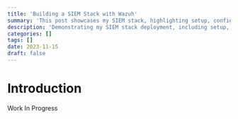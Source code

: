 ```yaml
---
title: 'Building a SIEM Stack with Wazuh'
summary: 'This post showcases my SIEM stack, highlighting setup, configuration, and how it collects and analyzes security data.'
description: 'Demonstrating my SIEM stack deployment, including setup, data collection, and security monitoring insights.'
categories: []
tags: []
date: 2023-11-15
draft: false
---
```


# Introduction

Work In Progress